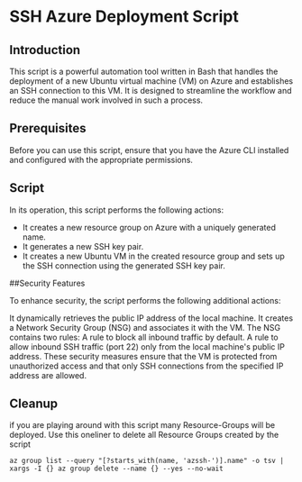 # SSH Azure Deployment Script
## Introduction 
This script is a powerful automation tool written in Bash that handles the deployment of a new Ubuntu virtual machine (VM) on Azure and establishes an SSH connection to this VM. It is designed to streamline the workflow and reduce the manual work involved in such a process.

## Prerequisites
 
Before you can use this script, ensure that you have the Azure CLI installed and configured with the appropriate permissions. 

## Script
In its operation, this script performs the following actions:
- It creates a new resource group on Azure with a uniquely generated name.
- It generates a new SSH key pair.
- It creates a new Ubuntu VM in the created resource group and sets up the SSH connection using the generated SSH key pair.

##Security Features

To enhance security, the script performs the following additional actions:

It dynamically retrieves the public IP address of the local machine.
It creates a Network Security Group (NSG) and associates it with the VM.
The NSG contains two rules:
A rule to block all inbound traffic by default.
A rule to allow inbound SSH traffic (port 22) only from the local machine's public IP address.
These security measures ensure that the VM is protected from unauthorized access and that only SSH connections from the specified IP address are allowed.

## Cleanup
if you are playing around with this script many Resource-Groups will be deployed. Use this oneliner to delete all Resource Groups created by the script
```
az group list --query "[?starts_with(name, 'azssh-')].name" -o tsv | xargs -I {} az group delete --name {} --yes --no-wait
```
